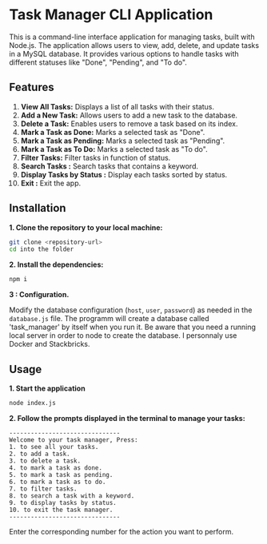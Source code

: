 # Task Manager CLI Application

This is a command-line interface application for managing tasks, built with Node.js. The application allows users to view, add, delete, and update tasks in a MySQL database. It provides various options to handle tasks with different statuses like "Done", "Pending", and "To do".

## Features

1. **View All Tasks:** Displays a list of all tasks with their status.
2. **Add a New Task:** Allows users to add a new task to the database.
3. **Delete a Task:** Enables users to remove a task based on its index.
4. **Mark a Task as Done:** Marks a selected task as "Done".
5. **Mark a Task as Pending:** Marks a selected task as "Pending".
6. **Mark a Task as To Do:** Marks a selected task as "To do".
7. **Filter Tasks:** Filter tasks in function of status.
8. **Search Tasks :** Search tasks that contains a keyword.
9. **Display Tasks by Status :** Display each tasks sorted by status.
10. **Exit :** Exit the app.

## Installation

**1. Clone the repository to your local machine:**

```bash
git clone <repository-url>
cd into the folder
```

**2. Install the dependencies:**

```bash
npm i
```

**3 : Configuration.** 

Modify the database configuration (`host`, `user`, `password`) as needed in the `database.js` file. The programm will create a database called 'task_manager' by itself when you run it.
Be aware that you need a running local server in order to node to create the database. I personnaly use Docker and Stackbricks. 

## Usage

**1. Start the application**

```bash
node index.js
```

**2. Follow the prompts displayed in the terminal to manage your tasks:**

```
-------------------------------
Welcome to your task manager, Press:
1. to see all your tasks.
2. to add a task.
3. to delete a task.
4. to mark a task as done.
5. to mark a task as pending.
6. to mark a task as to do.
7. to filter tasks.
8. to search a task with a keyword.
9. to display tasks by status.
10. to exit the task manager.
-------------------------------
```

Enter the corresponding number for the action you want to perform.

